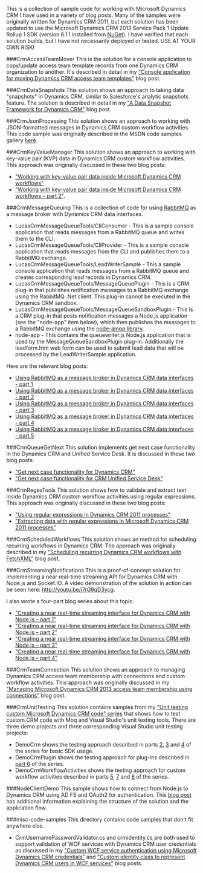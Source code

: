 This is a collection of sample code for working with Microsoft Dynamics CRM I have used in a variety of blog posts. Many of the samples were originally written for Dynamics CRM 2011, but each solution has been updated to use the Microsoft Dynamics CRM 2013 Service Pack 1 Update Rollup 1 SDK (version 6.1.1 installed from [NuGet](http://www.nuget.org/packages/Microsoft.CrmSdk.Workflow/6.1.1)). I have verified that each solution builds, but I have not necessarily deployed or tested. USE AT YOUR OWN RISK!

###CrmAccessTeamMover
This is the solution for a console application to copy/update access team template records from one Dynamics CRM organization to another. It's described in detail in my ["Console application for moving Dynamics CRM access team templates"](http://www.alexanderdevelopment.net/post/2014/12/13/console-application-for-moving-dynamics-crm-access-team-templates) blog post. 

###CrmDataSnapshots
This solution shows an approach to taking data "snapshots" in Dynamics CRM, similar to Salesforce's analytic snapshots feature. The solution is described in detail in my ["A Data Snapshot Framework for Dynamics CRM"](http://www.alexanderdevelopment.net/post/2013/07/24/data-snapshot-framework-for-dynamics-crm) blog post. 

###CrmJsonProcessing
This solution shows an approach to working with JSON-formatted messages in Dynamics CRM custom workflow activities. This code sample was originally described in the MSDN code samples gallery [here](https://code.msdn.microsoft.com/Postingprocessing-JSON-in-396ead03). 

###CrmKeyValueManager
This solution shows an approach to working with key-value pair (KVP) data in Dynamics CRM custom workflow activities. This approach was originally discussed in these two blog posts:

- ["Working with key-value pair data inside Microsoft Dynamics CRM workflows"](http://h30507.www3.hp.com/t5/Applications-Services-Blog/Working-with-key-value-pair-data-inside-Microsoft-Dynamics-CRM/ba-p/152911)
- ["Working with key-value pair data inside Microsoft Dynamics CRM workflows – part 2"](http://h30507.www3.hp.com/t5/Applications-Services-Blog/Working-with-key-value-pair-data-inside-Microsoft-Dynamics-CRM/ba-p/153037).

###CrmMessageQueuing
This is a collection of code for using [RabbitMQ](http://www.rabbitmq.com/) as a message broker with Dynamics CRM data interfaces.

- LucasCrmMessageQueueTools/CliConsumer - This is a sample console application that reads messages from a RabbitMQ queue and writes them to the CLI.
- LucasCrmMessageQueueTools/CliProvider - This is a sample console application that reads messages from the CLI and publishes them to a RabbitMQ exchange.
- LucasCrmMessageQueueTools/LeadWriterSample - This a sample console application that reads messages from a RabbitMQ queue and creates corresponding lead records in Dynamics CRM.
- LucasCrmMessageQueueTools/MessageQueuePlugin - This is a CRM plug-in that publishes notification messages to a RabbitMQ exchange using the RabbitMQ .Net client. This plug-in cannot be executed in the Dynamics CRM sandbox.
- LucasCrmMessageQueueTools/MessageQueueSandboxPlugin - This is a CRM plug-in that posts notification messages a Node.js application (see the "node-app" item below), which then publishes the messages to a RabbitMQ exchange using the [node-amqp library](https://github.com/postwait/node-amqp/).
- node-app - This contains the queuewriter.js Node.js application that is used by the MessageQueueSandboxPlugin plug-in. Additionally the leadform.htm web form can be used to submit lead data that will be processed by the LeadWriterSample application.

Here are the relevant blog posts:

- [Using RabbitMQ as a message broker in Dynamics CRM data interfaces - part 1](http://h30507.www3.hp.com/t5/Applications-Services-Blog/Using-RabbitMQ-as-a-message-broker-in-Dynamics-CRM-data/ba-p/179107)
- [Using RabbitMQ as a message broker in Dynamics CRM data interfaces - part 2](http://h30507.www3.hp.com/t5/Applications-Services-Blog/Using-RabbitMQ-as-a-message-broker-in-Dynamics-CRM-data/ba-p/179180)
- [Using RabbitMQ as a message broker in Dynamics CRM data interfaces - part 3](http://h30507.www3.hp.com/t5/Applications-Services-Blog/Using-RabbitMQ-as-a-message-broker-in-Dynamics-CRM-data/ba-p/179282)
- [Using RabbitMQ as a message broker in Dynamics CRM data interfaces - part 4](http://h30507.www3.hp.com/t5/Applications-Services-Blog/Using-RabbitMQ-as-a-message-broker-in-Dynamics-CRM-data/ba-p/179284)
- [Using RabbitMQ as a message broker in Dynamics CRM data interfaces - part 5](http://h30507.www3.hp.com/t5/Applications-Services-Blog/Using-RabbitMQ-as-a-message-broker-in-Dynamics-CRM-data/ba-p/179289)

###CrmQueueGetNext
This solution implements get next case functionality in the Dynamics CRM and Unified Service Desk. It is discussed in these two blog posts: 

- ["Get next case functionality for Dynamics CRM"](http://alexanderdevelopment.net/post/2015/10/02/get-next-case-functionality-for-dynamics-crm/)
- ["Get next case functionality for CRM Unified Service Desk"](http://alexanderdevelopment.net/post/2015/10/08/get-next-case-functionality-for-crm-unified-service-desk/) 

###CrmRegexTools
This solution shows how to validate and extract text inside Dynamics CRM custom workflow activities using regular expressions. This approach was originally discussed in these two blog posts:

- ["Using regular expressions in Dynamics CRM 2011 processes"](http://h30507.www3.hp.com/t5/Applications-Services-Blog/Using-regular-expressions-in-Dynamics-CRM-2011-processes/ba-p/145437)
- ["Extracting data with regular expressions in Microsoft Dynamics CRM 2011 processes"](http://h30507.www3.hp.com/t5/Applications-Services-Blog/Extracting-data-with-regular-expressions-in-Microsoft-Dynamics/ba-p/145701)

###CrmScheduledWorkflows
This solution shows an method for scheduling recurring workflows in Dynamics CRM. The approach was originally described in my ["Scheduling recurring Dynamics CRM workflows with FetchXML"](http://www.alexanderdevelopment.net/post/2013/05/19/Scheduling-recurring-Dynamics-CRM-workflows-with-FetchXML) blog post.

###CrmStreamingNotifications
This is a proof-of-concept solution for implementing a near real-time streaming API for Dynamics CRM with Node.js and Socket.IO. A video demonstration of the solution in action can be seen here: http://youtu.be/j7rG9qD3ycg.

I also wrote a four-part blog series about this topic.

- ["Creating a near real-time streaming interface for Dynamics CRM with Node.js – part 1"](http://h30507.www3.hp.com/t5/Applications-Services-Blog/Creating-a-near-real-time-streaming-interface-for-Dynamics-CRM/ba-p/178149)
- ["Creating a near real-time streaming interface for Dynamics CRM with Node.js – part 2"](http://h30507.www3.hp.com/t5/Applications-Services-Blog/Creating-a-near-real-time-streaming-interface-for-Dynamics-CRM/ba-p/178153)
- ["Creating a near real-time streaming interface for Dynamics CRM with Node.js – part 3"](http://h30507.www3.hp.com/t5/Applications-Services-Blog/Creating-a-near-real-time-streaming-interface-for-Dynamics-CRM/ba-p/178160)
- ["Creating a near real-time streaming interface for Dynamics CRM with Node.js – part 4"](http://h30507.www3.hp.com/t5/Applications-Services-Blog/Creating-a-near-real-time-streaming-interface-for-Dynamics-CRM/ba-p/178495)

###CrmTeamConnection
This solution shows an approach to managing Dynamics CRM access team membership with connections and custom workflow activities. This approach was originally discussed in my ["Managing Microsoft Dynamics CRM 2013 access team membership using connections"](http://h30507.www3.hp.com/t5/Applications-Services-Blog/Managing-Microsoft-Dynamics-CRM-2013-access-team-membership/ba-p/152491) blog post.

###CrmUnitTesting
This solution contains samples from my ["Unit testing custom Microsoft Dynamics CRM code" series](http://h30507.www3.hp.com/t5/Applications-Services-Blog/Unit-testing-custom-Microsoft-Dynamics-CRM-code-Part-1/ba-p/147009) that shows how to test custom CRM code with Moq and Visual Studio's unit testing tools. There are three demo projects and three corresponding Visual Studio unit testing projects:

- DemoCrm shows the testing approach described in parts [2](http://h30507.www3.hp.com/t5/Applications-Services-Blog/Unit-testing-custom-Microsoft-Dynamics-CRM-code-Part-2/ba-p/147081), [3](http://h30507.www3.hp.com/t5/Applications-Services-Blog/Unit-testing-custom-Microsoft-Dynamics-CRM-code-Part-3/ba-p/147387) and [4](http://h30507.www3.hp.com/t5/Applications-Services-Blog/Unit-testing-custom-Microsoft-Dynamics-CRM-code-Part-4/ba-p/147611) of the series for basic SDK usage.
- DemoCrmPlugin shows the testing approach for plug-ins described in [part 6](http://h30507.www3.hp.com/t5/Applications-Services-Blog/Unit-testing-custom-Microsoft-Dynamics-CRM-Code-Part-6/ba-p/148219) of the series.
- DemoCrmWorkflowActivities shows the testing approach for custom workflow activities described in parts [5](http://h30507.www3.hp.com/t5/Applications-Services-Blog/Unit-testing-custom-Microsoft-Dynamics-CRM-Code-Part-5/ba-p/147873), [7](http://h30507.www3.hp.com/t5/Applications-Services-Blog/Unit-testing-custom-Microsoft-Dynamics-CRM-Code-Part-7/ba-p/148385) and [8](http://h30507.www3.hp.com/t5/Applications-Services-Blog/Unit-testing-custom-Microsoft-Dynamics-CRM-code-Part-8/ba-p/148395) of the series.

###NodeClientDemo
This sample shows how to connect from Node.js to Dynamics CRM using AD FS and OAuth2 for authentication. This [blog post](http://www.alexanderdevelopment.net/post/2015/01/24/authenticating-from-a-node.js-client-to-dynamics-crm-via-ad-fs-and-oauth2) has additional information explaining the structure of the solution and the application flow.

###misc-code-samples
This directory contains code samples that don't fit anywhere else.
- CrmUsernamePasswordValidator.cs and crmidentity.cs are both used to support validation of WCF services with Dynamics CRM user credentials as discussed in my ["Custom WCF service authentication using Microsoft Dynamics CRM credentials"](http://h30507.www3.hp.com/t5/Applications-Services-Blog/Custom-WCF-service-authentication-using-Microsoft-Dynamics-CRM/ba-p/143465) and ["Custom identity class to represent Dynamics CRM users in WCF services"](http://h30507.www3.hp.com/t5/Applications-Services-Blog/Custom-identity-class-to-represent-Dynamics-CRM-users-in-WCF/ba-p/144925) blog posts.

